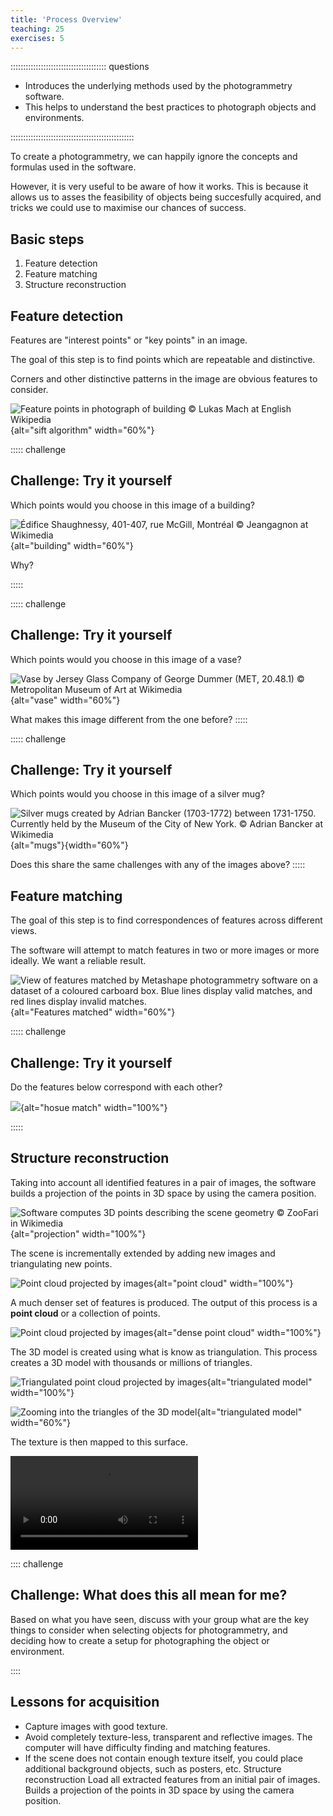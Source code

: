 ```yaml
---
title: 'Process Overview'
teaching: 25
exercises: 5
---
```


:::::::::::::::::::::::::::::::::::::: questions 

- Introduces the underlying methods used by the photogrammetry software. 
- This helps to understand the best practices to photograph objects and environments.

:::::::::::::::::::::::::::::::::::::::::::::::::


To create a photogrammetry, we can happily 
ignore the concepts and formulas used in the software. 

However, it is very useful to be aware of how it works.
This is because it allows us to asses the feasibility
of objects being succesfully acquired, and 
tricks we could use to maximise our chances of success.



## Basic steps 

1. Feature detection
2. Feature matching
3. Structure reconstruction


## Feature detection
Features are "interest points" or "key points" in an image. 

The goal of this step is to find points which are repeatable and distinctive.

Corners and other distinctive patterns in the image are obvious features to consider.

![Feature points in photograph of building &copy; Lukas Mach at [English Wikipedia](https://en.m.wikipedia.org/wiki/File:Sift_keypoints_filtering.jpg)](fig/sift1.png){alt="sift algorithm" width="60%"}



::::: challenge
 
## Challenge: Try it yourself

Which points would you choose in this image of a building?

![Édifice Shaughnessy, 401-407, rue McGill, Montréal &copy; Jeangagnon at [Wikimedia](https://commons.wikimedia.org/wiki/File:Edifice_Shaughnessy_-_01.jpg)](fig/Edifice_Shaughnessy.jpg){alt="building" width="60%"}

Why?

::::: 

::::: challenge
 
## Challenge: Try it yourself

Which points would you choose in this image of a vase?


![Vase by Jersey Glass Company of George Dummer (MET, 20.48.1) &copy; Metropolitan Museum of Art at [Wikimedia](https://commons.wikimedia.org/wiki/File:Vase_MET_45484.jpg)](fig/Vase_MET_45484.jpg){alt="vase" width="60%"}

What makes this image different from the one before?
::::: 

::::: challenge

## Challenge: Try it yourself

Which points would you choose in this image of a silver mug?


![Silver mugs created by Adrian Bancker (1703-1772) between 1731-1750. Currently held by the Museum of the City of New York. &copy; Adrian Bancker at [Wikimedia](https://commons.wikimedia.org/wiki/File:Mug_Adrian_Bancker.jpg)](fig/Mug_Adrian_Bancker.jpg){alt="mugs"}{width="60%"}

Does this share the same challenges with any of the images
above?
:::::


## Feature matching
The goal of this step is to find correspondences 
of features across different views. 

The software will attempt to match features in two or 
more images
or more ideally. 
We want a reliable result.


![View of features matched by Metashape photogrammetry software on a dataset of a coloured carboard box. Blue lines display valid matches, and red lines display invalid matches.](fig/feature_matching.png){alt="Features matched" width="60%"}


::::: challenge


## Challenge: Try it yourself
Do the features below correspond with each other?

![](fig/housematch.png){alt="hosue match" width="100%"}


::::: 
 

## Structure reconstruction

Taking into account all identified features in a 
pair of images,
the software builds a projection of the points 
in 3D space by using the camera position.

![Software computes 3D points describing the scene geometry &copy; ZooFari in [Wikimedia](https://commons.wikimedia.org/w/index.php?curid=6591174)](fig/Epipolar_Geometry1.svg){alt="projection" width="100%"}

The scene is incrementally extended by adding new images and triangulating new points. 

![Point cloud projected by images](fig/pointcloud.png){alt="point cloud" width="100%"}


A much denser set of features is produced.
The output of this process is a **point cloud** or a collection of points. 

![Point cloud projected by images](fig/denspointcloud.png){alt="dense point cloud" width="100%"}


The 3D model is created using what is know as triangulation. This process creates a 3D model with thousands or millions of triangles. 

![Triangulated point cloud projected by images](fig/traingulated.png){alt="triangulated model" width="100%"}

![Zooming into the triangles of the 3D model](fig/triangles.png){alt="triangulated model" width="60%"}

The texture is then mapped to this surface.

![3D model with texture](fig/rotatedmodel.mp4)


:::: challenge

## Challenge: What does this all mean for me?

Based on what you have seen, discuss
with your group what are the key things to consider
when selecting objects for photogrammetry,
and deciding how to create a setup for 
photographing the object or environment.

::::

## Lessons for acquisition


- Capture images with good texture.
- Avoid completely texture-less, transparent and reflective images. The computer will have difficulty finding and matching features.
- If the scene does not contain enough texture itself, you could place additional background objects, such as posters, etc.
Structure reconstruction
Load all extracted features from an initial pair of images. Builds a projection of the points in 3D space by using the camera position.



 



